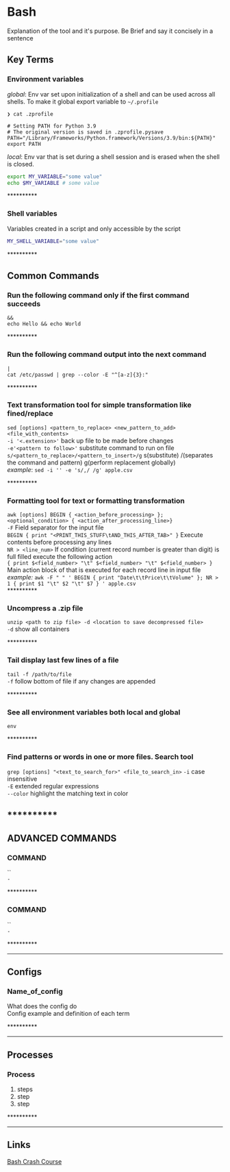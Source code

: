 # Bash

Explanation of the tool and it's purpose. Be Brief and say it concisely in a sentence

## Key Terms

### Environment variables

_global_: Env var set upon initialization of a shell and can be used across all shells. To make it global export variable to `~/.profile` 

```terminal
❯ cat .zprofile

# Setting PATH for Python 3.9
# The original version is saved in .zprofile.pysave
PATH="/Library/Frameworks/Python.framework/Versions/3.9/bin:${PATH}"
export PATH
```

*_local_*: Env var that is set during a shell session and is erased when the shell is closed.

```bash
export MY_VARIABLE="some value"
echo $MY_VARIABLE # some value
```

\*\*\*\*\*\*\*\*\*\*

### Shell variables

Variables created in a script and only accessible by the script

```bash
MY_SHELL_VARIABLE="some value"
```

\*\*\*\*\*\*\*\*\*\*

## Common Commands

### Run the following command only if the first command succeeds

`&&`  
`echo Hello && echo World`

\*\*\*\*\*\*\*\*\*\*

### Run the following command output into the next command

`|`  
`cat /etc/passwd | grep --color -E "^[a-z]{3}:"`

\*\*\*\*\*\*\*\*\*\*

### Text transformation tool for simple transformation like fined/replace

`sed [options] <pattern_to_replace> <new_pattern_to_add> <file_with_contents>`  
`-i '<.extension>'` back up file to be made before changes  
`-e'<pattern to follow>'` substitute command to run on file  
`s/<pattern_to_replace>/<pattern_to_insert>/g` s(substitute) /(separates the command and pattern) g(perform replacement globally)  
_example_: `sed -i '' -e 's/,/ /g' apple.csv`  

\*\*\*\*\*\*\*\*\*\*

### Formatting tool for text or formatting transformation

`awk [options] BEGIN { <action_before_processing> }; <optional_condition> { <action_after_processing_line>}`  
`-F` Field separator for the input file  
`BEGIN { print "<PRINT_THIS_STUFF\tAND_THIS_AFTER_TAB>" }` Execute contents before processing any lines  
`NR > <line_num>` If condition (current record number is greater than digit) is full filled execute the following action  
`{ print $<field_number> "\t" $<field_number> "\t" $<field_number> }` Main action block of that is executed for each record line in input file  
_example:_ `awk -F " " ' BEGIN { print "Date\t\tPrice\t\tVolume" }; NR > 1 { print $1 "\t" $2 "\t" $7 } ' apple.csv`  
\*\*\*\*\*\*\*\*\*\*

### Uncompress a .zip file

`unzip <path to zip file> -d <location to save decompressed file>`  
`-d` show all containers

\*\*\*\*\*\*\*\*\*\*

### Tail display last few lines of a file

`tail -f /path/to/file`  
 `-f` follow bottom of file if any changes are appended

\*\*\*\*\*\*\*\*\*\*

### See all environment variables both local and global

`env`

\*\*\*\*\*\*\*\*\*\*

### Find patterns or words in one or more files. Search tool

`grep [options] "<text_to_search_for>" <file_to_search_in>`
`-i` case insensitive  
`-E` extended regular expressions  
`--color` highlight the matching text in color  


\*\*\*\*\*\*\*\*\*\*
---

## ADVANCED COMMANDS

### COMMAND

``  
`-`

\*\*\*\*\*\*\*\*\*\*

### COMMAND

``  
`-`

\*\*\*\*\*\*\*\*\*\*

---

## Configs

### Name_of_config

What does the config do  
Config example and definition of each term

\*\*\*\*\*\*\*\*\*\*

---

## Processes

### Process

1. steps
2. step
3. step

\*\*\*\*\*\*\*\*\*\*

---

## Links

[Bash Crash Course](https://zach-gollwitzer.medium.com/the-ultimate-bash-crash-course-cb598141ad03#ada7)  
